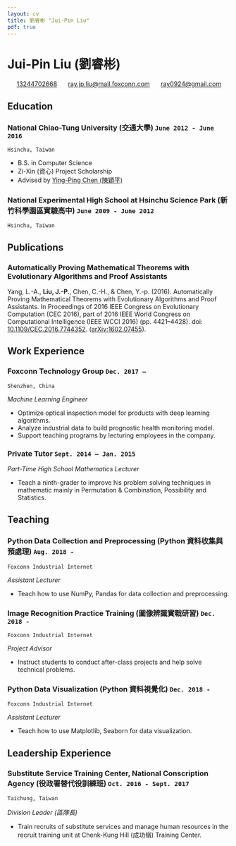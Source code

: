 ```yaml
---
layout: cv
title: 劉睿彬 "Jui-Pin Liu"
pdf: true
---
```

# __Jui-Pin Liu__ (劉睿彬)

<div id="webaddress">
<i class="fi-telephone" style="margin-left:1em"></i>
<a href="13244702668" style="margin-left:0.5em">13244702668</a>
<i class="fi-mail" style="margin-left:1em"></i>
<a href="ray.jp.liu@mail.foxconn.com" style="margin-left:0.5em">ray.jp.liu@mail.foxconn.com</a>
<i class="fi-mail" style="margin-left:1em"></i>
<a href="ray0924@gmail.com" style="margin-left:0.5em">ray0924@gmail.com</a>
</div>

## Education

### __National Chiao-Tung University (交通大學)__ `June 2012 - June 2016`
```
Hsinchu, Taiwan
```

- B.S. in Computer Science
- Zi-Xin (資心) Project Scholarship
- Advised by [Ying-Ping Chen (陳穎平)](https://people.cs.nctu.edu.tw/~ypchen/)

### __National Experimental High School at Hsinchu Science Park (新竹科學園區實驗高中)__ `June 2009 - June 2012`
```
Hsinchu, Taiwan
```

## Publications

### __Automatically Proving Mathematical Theorems with Evolutionary Algorithms and Proof Assistants__

Yang, L.-A., __Liu, J.-P.__, Chen, C.-H., & Chen, Y.-p. (2016). Automatically Proving Mathematical Theorems with Evolutionary Algorithms and Proof Assistants. In Proceedings of 2016 IEEE Congress on Evolutionary Computation (CEC 2016), part of 2016 IEEE World Congress on Computational Intelligence (IEEE WCCI 2016) (pp. 4421–4428).
doi: [10.1109/CEC.2016.7744352](http://dx.doi.org/10.1109/CEC.2016.7744352). ([arXiv:1602.07455](https://arxiv.org/abs/1602.07455)).


## Work Experience

### __Foxconn Technology Group__ `Dec. 2017 –`
```
Shenzhen, China
```

_Machine Learning Engineer_

- Optimize optical inspection model for products with deep learning algorithms.
- Analyze industrial data to build prognostic health monitoring model.
- Support teaching programs by lecturing employees in the company.

### __Private Tutor__  `Sept. 2014 – Jan. 2015`

_Part-Time High School Mathematics Lecturer_

- Teach a ninth-grader to improve his problem solving techniques in mathematic mainly in Permutation & Combination, Possibility and Statistics.


## Teaching

### __Python Data Collection and Preprocessing (Python 資料收集與預處理)__ `Aug. 2018 -`
```
Foxconn Industrial Internet
```

_Assistant Lecturer_

- Teach how to use NumPy, Pandas for data collection and preprocessing.

### __Image Recognition Practice Training (圖像辨識實戰研習)__ `Dec. 2018 -`
```
Foxconn Industrial Internet
```

_Project Advisor_

- Instruct students to conduct after-class projects and help solve technical problems.

### __Python Data Visualization (Python 資料視覺化)__ `Dec. 2018 -`
```
Foxconn Industrial Internet
```

_Assistant Lecturer_

- Teach how to use Matplotlib, Seaborn for data visualization.

## Leadership Experience

### __Substitute Service Training Center, National Conscription Agency (役政署替代役訓練班)__ `Oct. 2016 - Sept. 2017`
```
Taichung, Taiwan
```

_Division Leader (區隊長)_

- Train recruits of substitute services and manage human resources in the recruit training unit at Chenk-Kung Hill (成功嶺) Training Center.


<!-- ### Footer

Last updated: Jan. 2019 -->
